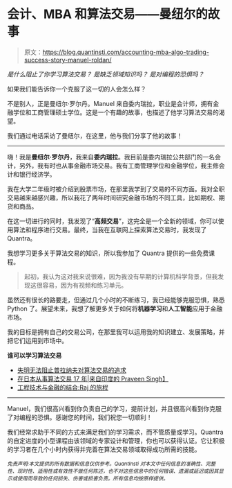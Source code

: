 # 会计、MBA 和算法交易——曼纽尔的故事

> 原文：<https://blog.quantinsti.com/accounting-mba-algo-trading-success-story-manuel-roldan/>

*是什么阻止了你学习算法交易？
是缺乏领域知识吗？
是对编程的恐惧吗？*

如果我们能告诉你一个克服了这一切的人会怎么样？

不是别人，正是曼纽尔·罗尔丹。Manuel 来自委内瑞拉，职业是会计师，拥有金融学位和工商管理硕士学位。这是一个有趣的故事，也描述了他学习算法交易的渴望。

我们通过电话采访了曼纽尔，在这里，他与我们分享了他的故事！

* * *

嗨！我是**曼纽尔·罗尔丹**，我来自**委内瑞拉**。我目前是委内瑞拉公共部门的一名会计，另外，我有时也从事金融市场交易。我有工商管理学位和金融学位，我主修会计和银行经济学。

我在大学二年级时被介绍到股票市场，在那里我学到了交易的不同方面。我对全职交易越来越感兴趣，所以我花了两年时间研究金融市场的不同工具，比如期权、期货和商品。

在这一切进行的同时，我发现了“**高频交易**”，这完全是一个全新的领域，你可以使用算法和程序进行交易。最终，当我在互联网上探索算法交易时，我发现了 Quantra。

我想学习更多关于算法交易的知识，所以我参加了 Quantra 提供的一些免费课程。

> 起初，我认为这对我来说很难，因为我没有早期的计算机科学背景，但我发现这很容易，因为有视频和练习单元。

虽然还有很长的路要走，但通过几个小时的不断练习，我已经能够克服恐惧，熟悉 Python 了。展望未来，我想了解更多关于如何将**机器学习**和**人工智能**应用于金融市场。

我的目标是拥有自己的交易公司，在那里我可以运用我的知识建立、发展策略，并把它们运用到市场中。

**谁可以学习算法交易**

*   [失明无法阻止普拉纳夫对算法交易的追求](/blindness-algorithmic-trading-epat-success-story-pranav-lal/)
*   [在日本从事算法交易 17 年|来自印度的 Praveen Singh】](/information-technology-investment-banking-algo-trading-epat-success-story-praveens-story/)
*   [工程技术与金融的结合:Raj 的旅程](/engineering-algorithmic-trading-epat-success-story-raj-mahajan/)

* * *

Manuel，我们很高兴看到你负责自己的学习，提前计划，并且很高兴看到你克服了对编程的恐惧。感谢您的时间，我们祝您一切顺利！

我们经常求助于不同的方式来满足我们的学习需求，而不管质量或学习。Quantra 的自定进度的小型课程由该领域的专家设计和管理，你也可以获得认证。它让积极的学习者在几个小时内获得并完善在算法交易领域取得成功所需的技能。

*<small>免责声明:本文提供的所有数据和信息仅供参考。QuantInsti 对本文中任何信息的准确性、完整性、现时性、适用性或有效性不做任何陈述，也不对这些信息中的任何错误、遗漏或延迟或因其显示或使用而导致的任何损失、伤害或损害负责。所有信息均按原样提供。</small>*